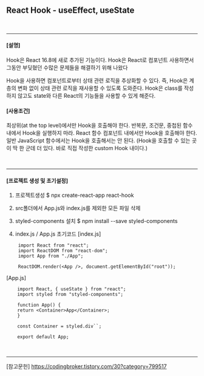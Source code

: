 <br/>

##   React Hook - useEffect, useState

<br/>

---

#### [설명]
Hook은 React 16.8에 새로 추가된 기능이다.
Hook은 React로 컴포넌트 사용하면서 그동안 부딪혔던 수많은 문제들을 해결하기 위해 나왔다

Hook을 사용하면 컴포넌트로부터 상태 관련 로직을 추상화할 수 있다. 
즉, Hook은 계층의 변화 없이 상태 관련 로직을 재사용할 수 있도록 도와준다.
Hook은 class를 작성하지 않고도 state와 다른 React의 기능들을 사용할 수 있게 해준다.

#### [사용조건]
최상위(at the top level)에서만 Hook을 호출해야 한다. 반복문, 조건문, 중첩된 함수 내에서 Hook을 실행하지 마라.
React 함수 컴포넌트 내에서만 Hook을 호출해야 한다. 일반 JavaScript 함수에서는 Hook을 호출해서는 안 된다. (Hook을 호출할 수 있는 곳이 딱 한 군데 더 있다. 바로 직접 작성한 custom Hook 내이다.)

<br/>

---

#### [프로젝트 생성 및 초기설정]

1. 프로젝트생성
        $ npx create-react-app react-hook

2. src폴더에서 App.js와 index.js를 제외한 모든 파일 삭제


3. styled-components 설치
        $ npm install --save styled-components


4. index.js / App.js 초기코드
[index.js]

        import React from "react";
        import ReactDOM from "react-dom";
        import App from "./App";

        ReactDOM.render(<App />, document.getElementById("root"));

[App.js]

        import React, { useState } from "react";
        import styled from "styled-components";

        function App() {
        return <Container>App</Container>;
        }

        const Container = styled.div``;

        export default App;


<br/>

---

[참고문헌]
https://codingbroker.tistory.com/30?category=799517
